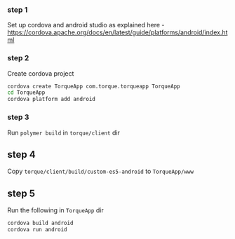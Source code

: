 
### step 1
Set up cordova and android studio as explained here - https://cordova.apache.org/docs/en/latest/guide/platforms/android/index.html

### step 2
Create cordova project

```sh
cordova create TorqueApp com.torque.torqueapp TorqueApp
cd TorqueApp
cordova platform add android
```

### step 3
Run `polymer build` in `torque/client` dir

## step 4
Copy `torque/client/build/custom-es5-android` to `TorqueApp/www`

## step 5
Run the following in `TorqueApp` dir

```sh
cordova build android
cordova run android
```